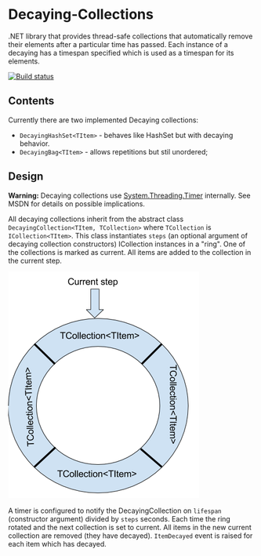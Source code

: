 # Decaying-Collections
.NET library that provides thread-safe collections that automatically remove their elements after a particular time has passed. Each instance of a decaying has a timespan specified which is used as a timespan for its elements.

[![Build status](https://ci.appveyor.com/api/projects/status/4cjeedb9kci21e3e?svg=true)](https://ci.appveyor.com/project/Boyko-Karadzhov/decaying-collections)

## Contents

Currently there are two implemented Decaying collections:
- `DecayingHashSet<TItem>` - behaves like HashSet but with decaying behavior.
- `DecayingBag<TItem>` - allows repetitions but stil unordered;

## Design

**Warning:** Decaying collections use [System.Threading.Timer](https://msdn.microsoft.com/en-us/library/system.threading.timer(v=vs.110).aspx) internally. See MSDN for details on possible implications.

All decaying collections inherit from the abstract class `DecayingCollection<TItem, TCollection>` where `TCollection` is `ICollection<TItem>`. This class instantiates `steps` (an optional argument of decaying collection constructors) ICollection instances in a "ring". One of the collections is marked as current. All items are added to the collection in the current step.

![Donut separated in four segments. One is marked as current.](./decaying-collection.png "Decaying collections internal design")

A timer is configured to notify the DecayingCollection on `lifespan` (constructor argument) divided by `steps` seconds. Each time the ring rotated and the next collection is set to current. All items in the new current collection are removed (they have decayed). `ItemDecayed` event is raised for each item which has decayed.